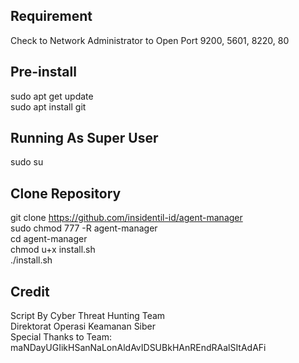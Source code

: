 ## Requirement
Check to Network Administrator to Open Port 9200, 5601, 8220, 80

## Pre-install
sudo apt get update<br>
sudo apt install git

## Running As Super User
sudo su

## Clone Repository
git clone https://github.com/insidentil-id/agent-manager<br>
sudo chmod 777 -R agent-manager<br>
cd agent-manager<br>
chmod u+x install.sh<br>
./install.sh

## Credit
Script By Cyber Threat Hunting Team<br>
Direktorat Operasi Keamanan Siber<br>
Special Thanks to Team: maNDayUGIikHSanNaLonAldAvIDSUBkHAnREndRAalSItAdAFi